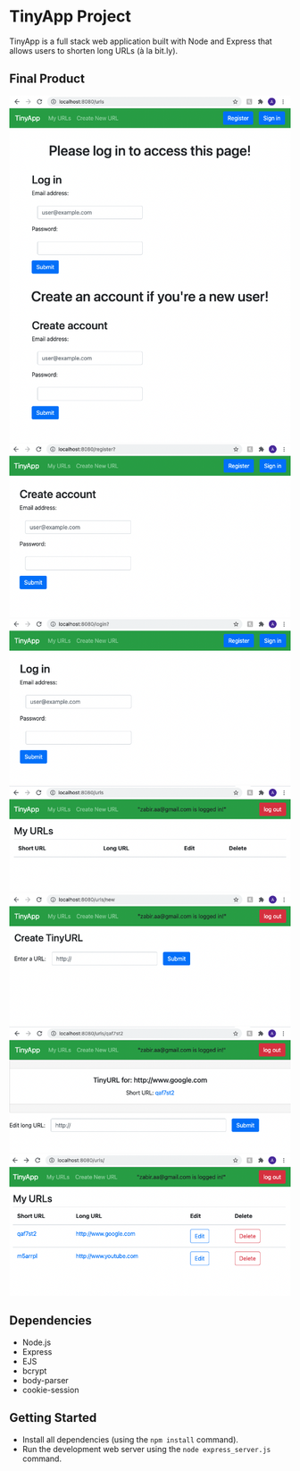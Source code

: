 # TinyApp Project

TinyApp is a full stack web application built with Node and Express that allows users to shorten long URLs (à la bit.ly).

## Final Product

!["Home page before logging in"](./docs/urls-page.png)
!["New user registration page"](./docs/register-page.png)
!["User login page"](./docs/login-page.png)
!["URL page after logging in"](./docs/logged-in-urls-page.png)
!["Create new URL page"](./docs/urls-new-page.png)
!["URL show/edit page"](./docs/url-show-edit-page.png)
!["URL page after adding some entry"](./docs/logged-in-urls-list.png)


## Dependencies

- Node.js
- Express
- EJS
- bcrypt
- body-parser
- cookie-session

## Getting Started

- Install all dependencies (using the `npm install` command).
- Run the development web server using the `node express_server.js` command.